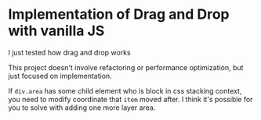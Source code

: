 # Implementation of Drag and Drop with vanilla JS

I just tested how drag and drop works

This project doesn't involve refactoring or performance optimization, but just focused on implementation.

If `div.area` has some child element who is block in css stacking context, 
you need to modify coordinate that `item` moved after.
I think it's possible for you to solve with adding one more layer area.
